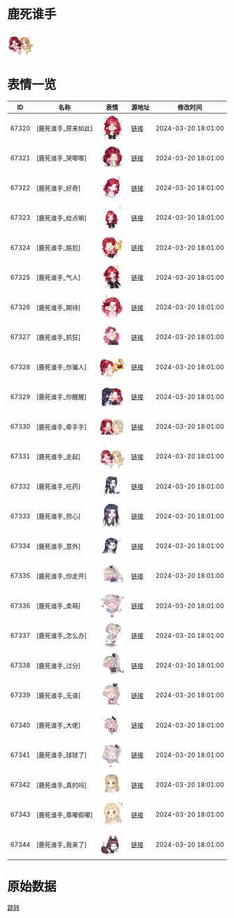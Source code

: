 # 鹿死谁手

<img src="./cover.png" height="60" alt="cover" />

# 表情一览

|ID|名称|表情|源地址|修改时间|
|----|----|----|----|----|
|67320|[鹿死谁手_原来如此]|<img src="./pic/067320_%5B鹿死谁手_原来如此%5D.png" height="60" alt="原来如此"/>|[链接](https://i0.hdslb.com/bfs/garb/416ffbfbc58d9e882dd180b47f30247466f3065a.png)|2024-03-20 18:01:00|
|67321|[鹿死谁手_哭唧唧]|<img src="./pic/067321_%5B鹿死谁手_哭唧唧%5D.png" height="60" alt="哭唧唧"/>|[链接](https://i0.hdslb.com/bfs/garb/d9a46403fa2f84598a7ad72d9b59db86377f46bf.png)|2024-03-20 18:01:00|
|67322|[鹿死谁手_好奇]|<img src="./pic/067322_%5B鹿死谁手_好奇%5D.png" height="60" alt="好奇"/>|[链接](https://i0.hdslb.com/bfs/garb/b29d835226d4dd6579df9eff62b233082e71b25c.png)|2024-03-20 18:01:00|
|67323|[鹿死谁手_给点嘛]|<img src="./pic/067323_%5B鹿死谁手_给点嘛%5D.png" height="60" alt="给点嘛"/>|[链接](https://i0.hdslb.com/bfs/garb/cd2a3e8cd2b1e48582df48df63f726f9636cb0ec.png)|2024-03-20 18:01:00|
|67324|[鹿死谁手_尴尬]|<img src="./pic/067324_%5B鹿死谁手_尴尬%5D.png" height="60" alt="尴尬"/>|[链接](https://i0.hdslb.com/bfs/garb/9e60d2b07d8f3042c45952598feb08ef9c54a5d8.png)|2024-03-20 18:01:00|
|67325|[鹿死谁手_气人]|<img src="./pic/067325_%5B鹿死谁手_气人%5D.png" height="60" alt="气人"/>|[链接](https://i0.hdslb.com/bfs/garb/0f841928f21b2d2c8000fbabb042d24f3dc45548.png)|2024-03-20 18:01:00|
|67326|[鹿死谁手_期待]|<img src="./pic/067326_%5B鹿死谁手_期待%5D.png" height="60" alt="期待"/>|[链接](https://i0.hdslb.com/bfs/garb/2d5d68b8435e220e4017ffbd3f27a0da68638444.png)|2024-03-20 18:01:00|
|67327|[鹿死谁手_抓狂]|<img src="./pic/067327_%5B鹿死谁手_抓狂%5D.png" height="60" alt="抓狂"/>|[链接](https://i0.hdslb.com/bfs/garb/c86b7d13872f50fd6ab65f0b0f3cb37272f8e11a.png)|2024-03-20 18:01:00|
|67328|[鹿死谁手_你骗人]|<img src="./pic/067328_%5B鹿死谁手_你骗人%5D.png" height="60" alt="你骗人"/>|[链接](https://i0.hdslb.com/bfs/garb/d597b5f140f99fa74fc3926f0796b25bd0bf398f.png)|2024-03-20 18:01:00|
|67329|[鹿死谁手_你醒醒]|<img src="./pic/067329_%5B鹿死谁手_你醒醒%5D.png" height="60" alt="你醒醒"/>|[链接](https://i0.hdslb.com/bfs/garb/fff9ddd9a1fd9694e6f656f3fa1f44be82a5701b.png)|2024-03-20 18:01:00|
|67330|[鹿死谁手_牵手手]|<img src="./pic/067330_%5B鹿死谁手_牵手手%5D.png" height="60" alt="牵手手"/>|[链接](https://i0.hdslb.com/bfs/garb/27c6a16659db6906bacd5caee712d4725b5c5a54.png)|2024-03-20 18:01:00|
|67331|[鹿死谁手_走起]|<img src="./pic/067331_%5B鹿死谁手_走起%5D.png" height="60" alt="走起"/>|[链接](https://i0.hdslb.com/bfs/garb/618b5a30ee5d2759382ebc490cd60784418f5a46.png)|2024-03-20 18:01:00|
|67332|[鹿死谁手_吃药]|<img src="./pic/067332_%5B鹿死谁手_吃药%5D.png" height="60" alt="吃药"/>|[链接](https://i0.hdslb.com/bfs/garb/117183114d56cb193eb8a532080fe1a9b1dd8445.png)|2024-03-20 18:01:00|
|67333|[鹿死谁手_担心]|<img src="./pic/067333_%5B鹿死谁手_担心%5D.png" height="60" alt="担心"/>|[链接](https://i0.hdslb.com/bfs/garb/de3377070a8bb9828945f5c4711092939d67ccb0.png)|2024-03-20 18:01:00|
|67334|[鹿死谁手_意外]|<img src="./pic/067334_%5B鹿死谁手_意外%5D.png" height="60" alt="意外"/>|[链接](https://i0.hdslb.com/bfs/garb/a6a4b23fa2327b3811ae2cec771133f966714624.png)|2024-03-20 18:01:00|
|67335|[鹿死谁手_你走开]|<img src="./pic/067335_%5B鹿死谁手_你走开%5D.png" height="60" alt="你走开"/>|[链接](https://i0.hdslb.com/bfs/garb/3ba4f3d7bfaaf8126cab98adfe4be55ab5f2014d.png)|2024-03-20 18:01:00|
|67336|[鹿死谁手_卖萌]|<img src="./pic/067336_%5B鹿死谁手_卖萌%5D.png" height="60" alt="卖萌"/>|[链接](https://i0.hdslb.com/bfs/garb/7971dd9c682b7ce856a67a072fa0f3580e81e21b.png)|2024-03-20 18:01:00|
|67337|[鹿死谁手_怎么办]|<img src="./pic/067337_%5B鹿死谁手_怎么办%5D.png" height="60" alt="怎么办"/>|[链接](https://i0.hdslb.com/bfs/garb/a8d01e67cc3cf02fb0f2563c6b474972497d30b7.png)|2024-03-20 18:01:00|
|67338|[鹿死谁手_过分]|<img src="./pic/067338_%5B鹿死谁手_过分%5D.png" height="60" alt="过分"/>|[链接](https://i0.hdslb.com/bfs/garb/fb5844f708ca9af5b4932503404458425c7df2e2.png)|2024-03-20 18:01:00|
|67339|[鹿死谁手_无语]|<img src="./pic/067339_%5B鹿死谁手_无语%5D.png" height="60" alt="无语"/>|[链接](https://i0.hdslb.com/bfs/garb/77f864c421602289318b9693c530000f5b846cbd.png)|2024-03-20 18:01:00|
|67340|[鹿死谁手_大佬]|<img src="./pic/067340_%5B鹿死谁手_大佬%5D.png" height="60" alt="大佬"/>|[链接](https://i0.hdslb.com/bfs/garb/dea35fb07fd73ce643698a00ca135f48273885d8.png)|2024-03-20 18:01:00|
|67341|[鹿死谁手_球球了]|<img src="./pic/067341_%5B鹿死谁手_球球了%5D.png" height="60" alt="球球了"/>|[链接](https://i0.hdslb.com/bfs/garb/c75900e0b56c31ead49035defe641652e8290563.png)|2024-03-20 18:01:00|
|67342|[鹿死谁手_真的吗]|<img src="./pic/067342_%5B鹿死谁手_真的吗%5D.png" height="60" alt="真的吗"/>|[链接](https://i0.hdslb.com/bfs/garb/ff932d9915e0563e61382116b6043d8351f81f4c.png)|2024-03-20 18:01:00|
|67343|[鹿死谁手_尊嘟假嘟]|<img src="./pic/067343_%5B鹿死谁手_尊嘟假嘟%5D.png" height="60" alt="尊嘟假嘟"/>|[链接](https://i0.hdslb.com/bfs/garb/df4714bd1e3cc25f20f913d1f1556d160d068afd.png)|2024-03-20 18:01:00|
|67344|[鹿死谁手_我来了]|<img src="./pic/067344_%5B鹿死谁手_我来了%5D.png" height="60" alt="我来了"/>|[链接](https://i0.hdslb.com/bfs/garb/c173376ad31d439b10db09c963dbd8e3ea87ca1e.png)|2024-03-20 18:01:00|

# 原始数据

[跳转](./raw.json)

